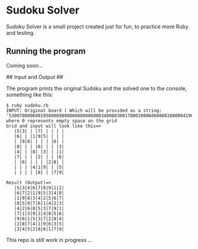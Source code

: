 # Sudoku Solver #
 Sudoku Solver is a small project created just for fun, to practice more Ruby and testing.

## Running the program ##

Coming soon... 

<!-- Then:

    cd sudoku-solver
    ruby sudoku.rb -->

## Input and Output ##

The program prints the original Sudoku and the solved one to the console, something like this:

    $ ruby sudoku.rb 
    INPUT: Original board ( Which will be provided as a string: '530070000600195000098000060800060003400803001700020006060000280000419005000080079') where 0 represents empty space on the grid
    Grid and input will look like this=> 
       |5|3| | |7| | | | |
       |6| | |1|9|5| | | |
       | |9|8| | | | |6| |
       |8| | | |6| | | |3|
       |4| | |8| |3| | |1|
       |7| | | |2| | | |6|
       | |6| | | | |2|8| |
       | | | |4|1|9| | |5|
       | | | | |8| | |7|9|
       
    Result (Output)=> 
       |5|3|4|6|7|8|9|1|2|
       |6|7|2|1|9|5|3|4|8|
       |1|9|8|3|4|2|5|6|7|
       |8|5|9|7|6|1|4|2|3|
       |4|2|6|8|5|3|7|9|1|
       |7|1|3|9|2|4|8|5|6|
       |9|6|1|5|3|7|2|8|4|
       |2|8|7|4|1|9|6|3|5|
       |3|4|5|2|8|6|1|7|9|
       
 This repo is still work in progress ...
